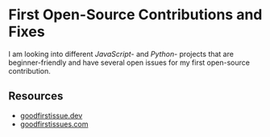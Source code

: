 # First Open-Source Contributions and Fixes
I am looking into different _JavaScript_- and _Python_- projects that are beginner-friendly and have several open issues for my first open-source contribution.

## Resources
* [goodfirstissue.dev](https://goodfirstissue.dev/)
* [goodfirstissues.com](https://goodfirstissues.com/)
